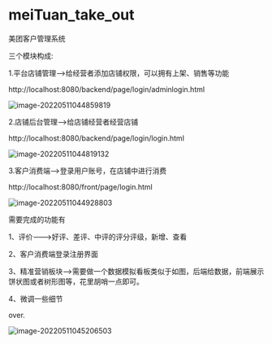 # meiTuan_take_out

美团客户管理系统



三个模块构成:

1.平台店铺管理-->给经营者添加店铺权限，可以拥有上架、销售等功能

http://localhost:8080/backend/page/login/adminlogin.html

![image-20220511044859819](C:\Users\Administrator\AppData\Roaming\Typora\typora-user-images\image-20220511044859819.png)

2.店铺后台管理-->给店铺经营者经营店铺

http://localhost:8080/backend/page/login/login.html

![image-20220511044819132](C:\Users\Administrator\AppData\Roaming\Typora\typora-user-images\image-20220511044819132.png)

3.客户消费端-->登录用户账号，在店铺中进行消费

http://localhost:8080/front/page/login.html

![image-20220511044928803](C:\Users\Administrator\AppData\Roaming\Typora\typora-user-images\image-20220511044928803.png)



需要完成的功能有

1、评价--->好评、差评、中评的评分评级，新增、查看

2、客户消费端登录注册界面

3、精准营销板块-->需要做一个数据模拟看板类似于如图，后端给数据，前端展示饼状图或者树形图等，花里胡哨一点即可。

4、微调一些细节

over.

![image-20220511045206503](C:\Users\Administrator\AppData\Roaming\Typora\typora-user-images\image-20220511045206503.png)